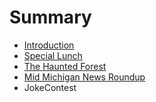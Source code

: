 # Summary

* [Introduction](README.md)
* [Special Lunch](special_lunch.md)
* [The Haunted Forest](thehauntedforest.md)
* [Mid Michigan News Roundup](midmichiganroundup10212016.md)
* JokeContest

